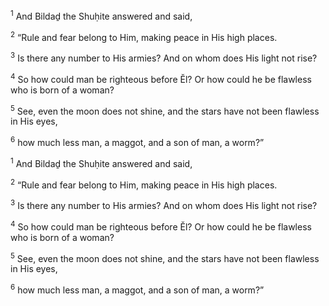 <sup>1</sup> And Bildaḏ the Shuḥite answered and said,

<sup>2</sup> “Rule and fear belong to Him, making peace in His high places.

<sup>3</sup> Is there any number to His armies? And on whom does His light not rise?

<sup>4</sup> So how could man be righteous before Ĕl? Or how could he be flawless who is born of a woman?

<sup>5</sup> See, even the moon does not shine, and the stars have not been flawless in His eyes,

<sup>6</sup> how much less man, a maggot, and a son of man, a worm?”

<sup>1</sup> And Bildaḏ the Shuḥite answered and said,

<sup>2</sup> “Rule and fear belong to Him, making peace in His high places.

<sup>3</sup> Is there any number to His armies? And on whom does His light not rise?

<sup>4</sup> So how could man be righteous before Ĕl? Or how could he be flawless who is born of a woman?

<sup>5</sup> See, even the moon does not shine, and the stars have not been flawless in His eyes,

<sup>6</sup> how much less man, a maggot, and a son of man, a worm?”

